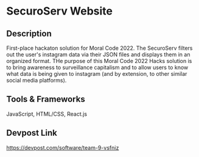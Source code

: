 # SecuroServ Website

## Description
First-place hackaton solution for Moral Code 2022.
The SecuroServ filters out the user's instagram data via their JSON files and displays them in an organized format. 
THe purpose of this Moral Code 2022 Hacks solution is to bring awareness to surveillance capitalism and to allow users
to know what data is being given to instagram (and by extension, to other similar social media platforms).

## Tools & Frameworks
JavaScript, HTML/CSS, React.js

## Devpost Link
https://devpost.com/software/team-9-vsfniz
